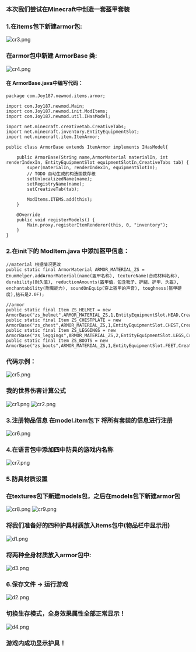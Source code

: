 ### 本次我们尝试在Minecraft中创造一套盔甲套装
### 1.在items包下新建armor包:
![cr3.png](https://cdn.acwing.com/media/article/image/2021/05/11/39383_adcdf27fb2-cr3.png) 
### 在armor包中新建 ArmorBase 类:
![cr4.png](https://cdn.acwing.com/media/article/image/2021/05/11/39383_aa4269d3b2-cr4.png) 
#### 在 ArmorBase.java中编写代码：
```
package com.Joy187.newmod.items.armor;

import com.Joy187.newmod.Main;
import com.Joy187.newmod.init.ModItems;
import com.Joy187.newmod.util.IHasModel;

import net.minecraft.creativetab.CreativeTabs;
import net.minecraft.inventory.EntityEquipmentSlot;
import net.minecraft.item.ItemArmor;

public class ArmorBase extends ItemArmor implements IHasModel{

	public ArmorBase(String name,ArmorMaterial materialIn, int renderIndexIn, EntityEquipmentSlot equipmentSlotIn,CreativeTabs tab) {
		super(materialIn, renderIndexIn, equipmentSlotIn);
		// TODO 自动生成的构造函数存根
		setUnlocalizedName(name);
		setRegistryName(name);
		setCreativeTab(tab);
		
		ModItems.ITEMS.add(this);
	}

	@Override
	public void registerModels() {
		Main.proxy.registerItemRenderer(this, 0, "inventory");
	}
}
```
### 2.在init下的 ModItem.java 中添加盔甲信息：
```
//material 根据情况更改 
public static final ArmorMaterial ARMOR_MATERIAL_ZS = EnumHelper.addArmorMaterial(name(盔甲名称), textureName(合成材料名称), durability(耐久值), reductionAmounts(盔甲值，包含靴子、护腿、护甲、头盔), enchantability(附魔能力), soundOnEquip(穿上盔甲的声音), toughness(盔甲硬度),钻石是2.0F);

//armor
public static final Item ZS_HELMET = new ArmorBase("zs_helmet",ARMOR_MATERIAL_ZS,1,EntityEquipmentSlot.HEAD,CreativeTabs.COMBAT);
public static final Item ZS_CHESTPLATE = new ArmorBase("zs_chest",ARMOR_MATERIAL_ZS,1,EntityEquipmentSlot.CHEST,CreativeTabs.COMBAT);
public static final Item ZS_LEGGINGS = new ArmorBase("zs_leggings",ARMOR_MATERIAL_ZS,2,EntityEquipmentSlot.LEGS,CreativeTabs.COMBAT);
public static final Item ZS_BOOTS = new ArmorBase("zs_boots",ARMOR_MATERIAL_ZS,1,EntityEquipmentSlot.FEET,CreativeTabs.COMBAT);
```
### 代码示例：
![cr5.png](https://cdn.acwing.com/media/article/image/2021/05/11/39383_30202653b2-cr5.png) 
### 我的世界伤害计算公式
![cr1.png](https://cdn.acwing.com/media/article/image/2021/05/11/39383_88a5d346b2-cr1.png) 
![cr2.png](https://cdn.acwing.com/media/article/image/2021/05/11/39383_8cede06bb2-cr2.png) 

### 3.注册物品信息 在model.item包下 将所有套装的信息进行注册
![cr6.png](https://cdn.acwing.com/media/article/image/2021/05/11/39383_b38bee1ab2-cr6.png) 
### 4.在语言包中添加四中防具的游戏内名称
![cr7.png](https://cdn.acwing.com/media/article/image/2021/05/11/39383_df6f343ab2-cr7.png)
### 5.防具材质设置
### 在textures包下新建models包，之后在models包下新建armor包
![cr8.png](https://cdn.acwing.com/media/article/image/2021/05/11/39383_792dd2dcb2-cr8.png) 
![cr9.png](https://cdn.acwing.com/media/article/image/2021/05/11/39383_7cffabb3b2-cr9.png) 
### 将我们准备好的四种护具材质放入items包中(物品栏中显示用)
![d1.png](https://cdn.acwing.com/media/article/image/2021/05/11/39383_d419c0b0b2-d1.png) 
### 将两种全身材质放入armor包中:
![d3.png](https://cdn.acwing.com/media/article/image/2021/05/11/39383_4758e8bab2-d3.png) 
### 6.保存文件 -> 运行游戏
![d2.png](https://cdn.acwing.com/media/article/image/2021/05/11/39383_56f3af4ab2-d2.png)
### 切换生存模式，全身效果属性全部正常显示！
![d4.png](https://cdn.acwing.com/media/article/image/2021/05/11/39383_ab196f4cb2-d4.png) 
### 游戏内成功显示护具！
